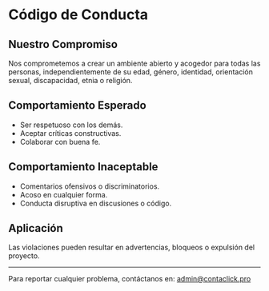 # Código de Conducta

## Nuestro Compromiso

Nos comprometemos a crear un ambiente abierto y acogedor para todas las personas, independientemente de su edad, género, identidad, orientación sexual, discapacidad, etnia o religión.

## Comportamiento Esperado

- Ser respetuoso con los demás.
- Aceptar críticas constructivas.
- Colaborar con buena fe.

## Comportamiento Inaceptable

- Comentarios ofensivos o discriminatorios.
- Acoso en cualquier forma.
- Conducta disruptiva en discusiones o código.

## Aplicación

Las violaciones pueden resultar en advertencias, bloqueos o expulsión del proyecto.

---

Para reportar cualquier problema, contáctanos en: <admin@contaclick.pro> 
